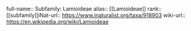 

full-name:: Subfamily: Lamioideae
alias:: [[Lamioideae]]
rank:: [[subfamily]]iNat-url:: https://www.inaturalist.org/taxa/918903
wiki-url:: https://en.wikipedia.org/wiki/Lamioideae